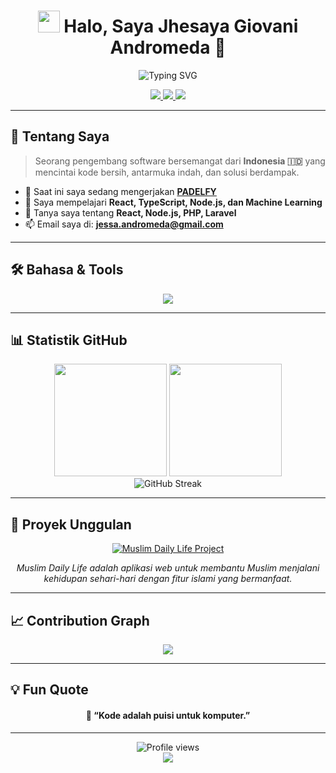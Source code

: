 <!-- Header -->
<h1 align="center">
  <img src="https://media.giphy.com/media/hvRJCLFzcasrR4ia7z/giphy.gif" width="35px">
  Halo, Saya <b>Jhesaya Giovani Andromeda</b> 👋
</h1>

<p align="center">
  <img src="https://readme-typing-svg.herokuapp.com?font=Fira+Code&weight=500&pause=1000&color=2E9598&width=480&lines=Full-Stack+Developer;UI%2FUX+Enthusiast;Open+Source+Contributor;Always+Learning+New+Things" alt="Typing SVG" />
</p>

<p align="center">
  <a href="https://www.linkedin.com/in/jhesaya-giovani-andromeda/">
    <img src="https://img.shields.io/badge/LinkedIn-0077B5?style=for-the-badge&logo=linkedin&logoColor=white" />
  </a>
  <a href="https://www.instagram.com/jhesayaa/">
    <img src="https://img.shields.io/badge/Instagram-E4405F?style=for-the-badge&logo=instagram&logoColor=white" />
  </a>
  <a href="https://muslimdailylife.org/">
    <img src="https://img.shields.io/badge/Muslim_Daily_Life-1A936F?style=for-the-badge&logo=php&logoColor=white" />
  </a>
</p>

---

## 🚀 Tentang Saya
> Seorang pengembang software bersemangat dari **Indonesia 🇮🇩** yang mencintai kode bersih, antarmuka indah, dan solusi berdampak.

- 🔭 Saat ini saya sedang mengerjakan **[PADELFY](#)**
- 🌱 Saya mempelajari **React, TypeScript, Node.js, dan Machine Learning**
- 💬 Tanya saya tentang **React, Node.js, PHP, Laravel**
- 📫 Email saya di: **jessa.andromeda@gmail.com**

---

## 🛠️ Bahasa & Tools
<div align="center">
  <img src="https://skillicons.dev/icons?i=react,nodejs,typescript,javascript,html,css,tailwind,figma,git,supabase,postgres,express,python,docker&perline=7" />
</div>

---

## 📊 Statistik GitHub
<div align="center">
  <img height="180em" src="https://github-readme-stats.vercel.app/api?username=jhesayaa&show_icons=true&theme=tokyonight&include_all_commits=true&count_private=true" />
  <img height="180em" src="https://github-readme-stats.vercel.app/api/top-langs/?username=jhesayaa&layout=compact&langs_count=8&theme=tokyonight" />
</div>

<div align="center">
  <img src="https://streak-stats.demolab.com?user=jhesayaa&theme=tokyonight&border_radius=5" alt="GitHub Streak" />
</div>

---

## 🌟 Proyek Unggulan
<div align="center">
  <a href="https://muslimdailylife.org/">
    <img src="https://img.shields.io/badge/Muslim_Daily_Life-Islamic_Web_App-1a936f?style=for-the-badge&logo=php" alt="Muslim Daily Life Project" />
  </a>
  <p><i>Muslim Daily Life adalah aplikasi web untuk membantu Muslim menjalani kehidupan sehari-hari dengan fitur islami yang bermanfaat.</i></p>
</div>

---

## 📈 Contribution Graph
<div align="center">
  <img src="https://github-readme-activity-graph.vercel.app/graph?username=jhesayaa&theme=tokyo-night&radius=8" />
</div>

---

## 💡 Fun Quote
<div align="center">
  <h4>📝 “Kode adalah puisi untuk komputer.”</h4>
</div>

---

<div align="center">
  <img src="https://komarev.com/ghpvc/?username=jhesayaa&style=flat-square&color=2E9598" alt="Profile views" />
  <br />
  <a href="https://github.com/jhesayaa">
    <img src="https://img.shields.io/badge/Made%20with%20❤️%20by-Jhesaya%20Giovani%20Andromeda-2E9598?style=for-the-badge" />
  </a>
</div>
